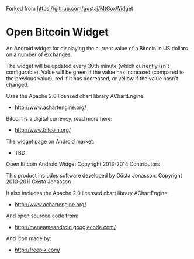 
Forked from https://github.com/gostaj/MtGoxWidget

Open Bitcoin Widget
===================

An Android widget for displaying the current value of a Bitcoin in US dollars
on a number of exchanges.

The widget will be updated every 30th minute (which currently isn't
configurable).  Value will be green if the value has increased (compared to the
previous value), red if it has decreased, or yellow if the value hasn't
changed.

Uses the Apache 2.0 licensed chart library AChartEngine:
* http://www.achartengine.org/

Bitcoin is a digital currency, read more here:
* http://www.bitcoin.org/

The widget page on Android market:
* TBD



Open Bitcoin Android Widget
Copyright 2013-2014 Contributors

This product includes software developed by Gösta Jonasson.
Copyright 2010-2011 Gösta Jonasson

It also includes the Apache 2.0 licensed chart library AChartEngine:
* http://www.achartengine.org/

And open sourced code from:
* http://meneameandroid.googlecode.com/

And icon made by:
* http://freepik.com/

